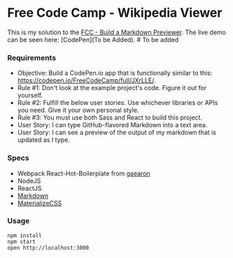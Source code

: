 Free Code Camp - Wikipedia Viewer
=====================

This is my solution to the [FCC - Build a Markdown Previewer](https://www.freecodecamp.com/challenges/build-a-markdown-previewer).
The live demo can be seen here: [CodePen](To be Added). # To be added

### Requirements
* Objective: Build a CodePen.io app that is functionally similar to this: https://codepen.io/FreeCodeCamp/full/JXrLLE/.
* Rule #1: Don't look at the example project's code. Figure it out for yourself.
* Rule #2: Fulfill the below user stories. Use whichever libraries or APIs you need. Give it your own personal style.
* Rule #3: You must use both Sass and React to build this project.
* User Story: I can type GitHub-flavored Markdown into a text area.
* User Story: I can see a preview of the output of my markdown that is updated as I type.


### Specs

* Webpack React-Hot-Boilerplate from [gaearon](https://github.com/gaearon/react-hot-boilerplate)
* NodeJS
* ReactJS
* [Markdown](https://github.com/evilstreak/markdown-js)
* [MaterializeCSS](http://materializecss.com)

### Usage

```
npm install
npm start
open http://localhost:3000
```
